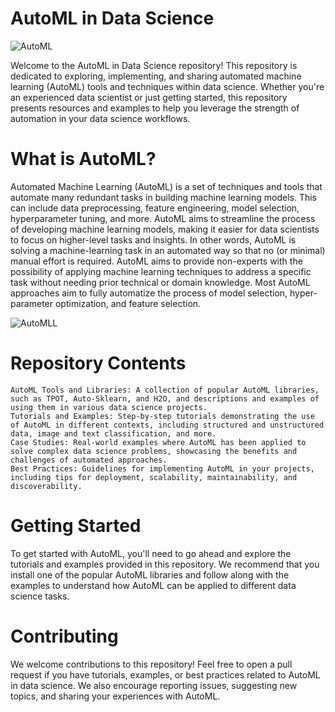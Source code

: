# AutoML in Data Science
![AutoML](https://www.xenonstack.com/hubfs/xenonstack-auto-ml-challenegs.png)

Welcome to the AutoML in Data Science repository! This repository is dedicated to exploring, implementing, and sharing automated machine learning (AutoML) tools and techniques within data science. Whether you're an experienced data scientist or just getting started, this repository presents resources and examples to help you leverage the strength of automation in your data science workflows.

# What is AutoML?

Automated Machine Learning (AutoML) is a set of techniques and tools that automate many redundant tasks in building machine learning models. This can include data preprocessing, feature engineering, model selection, hyperparameter tuning, and more. AutoML aims to streamline the process of developing machine learning models, making it easier for data scientists to focus on higher-level tasks and insights.
In other words, AutoML is solving a machine-learning task in an automated way so that no (or minimal) manual effort is required. AutoML aims to provide non-experts with the possibility of applying machine learning techniques to address a specific task without needing prior technical or domain knowledge. Most AutoML approaches aim to fully automatize the process of model selection, hyper-parameter optimization, and feature selection.

![AutoMLL](https://h2o.ai/platform/h2o-automl/_jcr_content/root/container/section_1366565710/par/advancedcolumncontro/columns0/image.coreimg.png/1678211341158/h2o-automl.png)


# Repository Contents

    AutoML Tools and Libraries: A collection of popular AutoML libraries, such as TPOT, Auto-Sklearn, and H2O, and descriptions and examples of using them in various data science projects.
    Tutorials and Examples: Step-by-step tutorials demonstrating the use of AutoML in different contexts, including structured and unstructured data, image and text classification, and more.
    Case Studies: Real-world examples where AutoML has been applied to solve complex data science problems, showcasing the benefits and challenges of automated approaches.
    Best Practices: Guidelines for implementing AutoML in your projects, including tips for deployment, scalability, maintainability, and discoverability.

# Getting Started

To get started with AutoML, you'll need to go ahead and explore the tutorials and examples provided in this repository. We recommend that you install one of the popular AutoML libraries and follow along with the examples to understand how AutoML can be applied to different data science tasks.

# Contributing

We welcome contributions to this repository! Feel free to open a pull request if you have tutorials, examples, or best practices related to AutoML in data science. We also encourage reporting issues, suggesting new topics, and sharing your experiences with AutoML.
